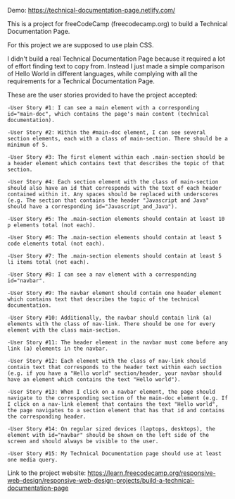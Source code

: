Demo:
https://technical-documentation-page.netlify.com/


This is a project for freeCodeCamp (freecodecamp.org) to build a Technical Documentation Page.

For this project we are supposed to use plain CSS.

I didn't build a real Technical Documentation Page because it required a lot of effort finding text to copy from. Instead I just made a simple comparison of Hello World in different languages, while complying with all the requirements for a Technical Documentation Page.

These are the user stories provided to have the project accepted:

    -User Story #1: I can see a main element with a corresponding id="main-doc", which contains the page's main content (technical documentation).

    -User Story #2: Within the #main-doc element, I can see several section elements, each with a class of main-section. There should be a minimum of 5.

    -User Story #3: The first element within each .main-section should be a header element which contains text that describes the topic of that section.

    -User Story #4: Each section element with the class of main-section should also have an id that corresponds with the text of each header contained within it. Any spaces should be replaced with underscores (e.g. The section that contains the header "Javascript and Java" should have a corresponding id="Javascript_and_Java").

    -User Story #5: The .main-section elements should contain at least 10 p elements total (not each).

    -User Story #6: The .main-section elements should contain at least 5 code elements total (not each).

    -User Story #7: The .main-section elements should contain at least 5 li items total (not each).

    -User Story #8: I can see a nav element with a corresponding id="navbar".

    -User Story #9: The navbar element should contain one header element which contains text that describes the topic of the technical documentation.

    -User Story #10: Additionally, the navbar should contain link (a) elements with the class of nav-link. There should be one for every element with the class main-section.

    -User Story #11: The header element in the navbar must come before any link (a) elements in the navbar.

    -User Story #12: Each element with the class of nav-link should contain text that corresponds to the header text within each section (e.g. if you have a "Hello world" section/header, your navbar should have an element which contains the text "Hello world").

    -User Story #13: When I click on a navbar element, the page should navigate to the corresponding section of the main-doc element (e.g. If I click on a nav-link element that contains the text "Hello world", the page navigates to a section element that has that id and contains the corresponding header.

    -User Story #14: On regular sized devices (laptops, desktops), the element with id="navbar" should be shown on the left side of the screen and should always be visible to the user.

    -User Story #15: My Technical Documentation page should use at least one media query.



Link to the project website:
https://learn.freecodecamp.org/responsive-web-design/responsive-web-design-projects/build-a-technical-documentation-page
